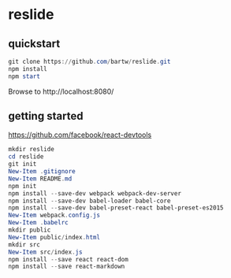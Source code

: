 # reslide

## quickstart

```powershell
git clone https://github.com/bartw/reslide.git
npm install
npm start
```

Browse to http://localhost:8080/

## getting started

https://github.com/facebook/react-devtools

```powershell
mkdir reslide
cd reslide
git init
New-Item .gitignore
New-Item README.md
npm init
npm install --save-dev webpack webpack-dev-server
npm install --save-dev babel-loader babel-core
npm install --save-dev babel-preset-react babel-preset-es2015
New-Item webpack.config.js
New-Item .babelrc
mkdir public
New-Item public/index.html
mkdir src
New-Item src/index.js
npm install --save react react-dom
npm install --save react-markdown
```